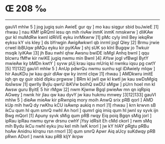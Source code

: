 # Œ 208 ‰
---
gauVI mhlw 5 ] jog jugiq suin AwieE gur qy ] mo kau siqgur sbid
buJwieE ]1] rhwau ] nau KMf ipRQmI iesu qn mih rivAw inmK inmK
nmskwrw ] dIiKAw gur kI muMdRw kwnI idRiVE eyku inrMkwrw ]1] pMc cyly
imil Bey iekqRw eyksu kY vis kIey ] ds bYrwgin AwigAwkwrI qb inrml
jogI QIey ]2] Brmu jrwie crweI ibBUqw pMQu eyku kir pyiKAw ] shj sUK
so kInI Bugqw jo Twkuir msqik lyiKAw ]3] jh Bau nwhI qhw Awsnu
bwiDE isMgI Anhq bwnI ] qqu bIcwru fMfw kir rwiKE jugiq nwmu min
BwnI ]4] AYsw jogI vfBwgI BytY mwieAw ky bMDn kwtY ] syvw pUj krau
iqsu mUriq kI nwnku iqsu pg cwtY ]5] 11]132] gauVI mhlw 5 ] AnUp
pdwrQu nwmu sunhu sgl iDAwiely mIqw ] hir AauKDu jw kau guir dIAw qw
ky inrml cIqw ]1] rhwau ] AMDkwru imitE iqh qn qy guir sbid dIpku
prgwsw ] BRm kI jwlI qw kI kwtI jw kau swDsMgiq ibsÍwsw ]1] qwrIly
Bvjlu qwrU ibKVw boihQ swDU sMgw ] pUrn hoeI mn kI Awsw guru ByitE
5
hir rMgw ]2] nwm Kjwnw BgqI pwieAw mn qn iqRpiq AGwey ] nwnk
hir jIau qw kau dyvY jw kau hukmu mnwey ]3]12]133] gauVI mhlw 5 ]
dieAw mieAw kir pRwnpiq mory moih AnwQ srix pRB qorI ] AMD kUp mih
hwQ dy rwKhu kCU isAwnp aukiq n morI ]1] rhwau ] krn krwvn sB
ikCu qum hI qum smrQ nwhI An horI ] qumrI giq imiq qum hI jwnI sy
syvk ijn Bwg mQorI ]1] Apuny syvk sMig qum pRB rwqy Eiq poiq Bgqn
sMig jorI ] ipRau ipRau nwmu qyrw drsnu cwhY jYsy idRsit Eh cMd ckorI ]
rwm sMq mih Bydu ikCu nwhI eyku jnu keI mih lwK krorI ] jw kY hIAY
pRgtu pRBu hoAw Anidnu kIrqnu rsn rmorI ]3] qum smrQ Apwr Aiq aUcy
suKdwqy pRB pRwn ADorI ] nwnk kau pRB kIjY ikrpw
####
